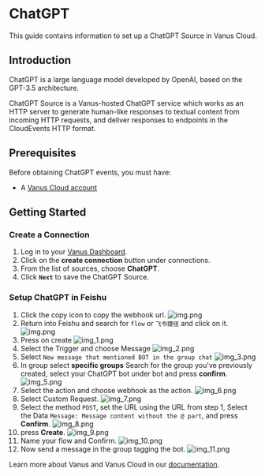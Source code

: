 # ChatGPT

This guide contains information to set up a ChatGPT Source in Vanus Cloud.

## Introduction

ChatGPT is a large language model developed by OpenAI, based on the GPT-3.5 architecture.

ChatGPT Source is a Vanus-hosted ChatGPT service which works as an HTTP server to generate human-like responses to textual content from incoming HTTP requests,
and deliver responses to endpoints in the CloudEvents HTTP format.

## Prerequisites

Before obtaining ChatGPT events, you must have:

- A [Vanus Cloud account](https://cloud.vanus.ai)

## Getting Started

### Create a Connection

1. Log in to your [Vanus Dashboard](https://cloud.vanus.ai/dashboard).
2. Click on the **create connection** button under connections.
3. From the list of sources, choose **ChatGPT**.
4. Click **`Next`** to save the ChatGPT Source.

### Setup ChatGPT in Feishu

1. Click the copy icon to copy the webhook url.
![img.png](images/img_1.png)
2. Return into Feishu and search for `flow` or `飞书捷径` and click on it.
![img.png](images/chatimg.png)
3. Press on create 
![img_1.png](images/chatimg_1.png)
4. Select the Trigger and choose Message
![img_2.png](images/img_2.png)
5. Select `New message that mentioned BOT in the group chat`
![img_3.png](images/img_3.png)
6. In group select **specific groups** Search for the group you've previously created, select your ChatGPT bot under bot and press **confirm**.
![img_5.png](images/img_5.png)
7. Select the action and choose webhook as the action.
![img_6.png](images/img_6.png)
8. Select Custom Request.
![img_7.png](images/img_7.png)
9. Select the method `POST`, set the URL using the URL from step 1, Select the Data `Message: Message content without the @ part`, and press **Confirm**.
![img_8.png](images/img_8.png)
10. press **Create**.
![img_9.png](images/img_9.png)
11. Name your flow and Confirm.
![img_10.png](images/img_10.png)
12. Now send a message in the group tagging the bot.
![img_11.png](images/img_11.png)
   

Learn more about Vanus and Vanus Cloud in our [documentation](https://docs.vanus.ai).
